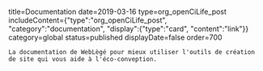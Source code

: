title=Documentation
date=2019-03-16
type=org_openCiLife_post
includeContent={"type":"org_openCiLife_post", "category":"documentation", "display":{"type":"card", "content":"link"}}
category=global
status=published
displayDate=false
order=700
~~~~~~
La documentation de WebLègé pour mieux utiliser l'outils de création de site qui vous aide à l'éco-conveption.